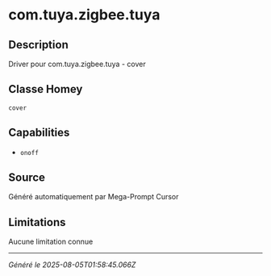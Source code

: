 # com.tuya.zigbee.tuya

## Description
Driver pour com.tuya.zigbee.tuya - cover

## Classe Homey
`cover`

## Capabilities
- `onoff`

## Source
Généré automatiquement par Mega-Prompt Cursor

## Limitations
Aucune limitation connue

---
*Généré le 2025-08-05T01:58:45.066Z*
